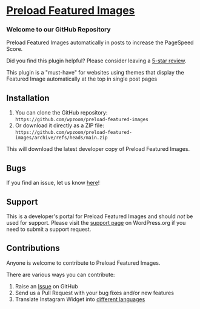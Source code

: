 # [Preload Featured Images](https://wordpress.org/plugins/preload-featured-images/) #

### Welcome to our GitHub Repository

Preload Featured Images automatically in posts to increase the PageSpeed Score.

Did you find this plugin helpful? Please consider leaving a [5-star review](https://wordpress.org/support/view/plugin-reviews/preload-featured-images).

This plugin is a "must-have" for websites using themes that display the Featured Image automatically at the top in single post pages

## Installation ##

1. You can clone the GitHub repository: `https://github.com/wpzoom/preload-featured-images`
2. Or download it directly as a ZIP file: `https://github.com/wpzoom/preload-featured-images/archive/refs/heads/main.zip`

This will download the latest developer copy of Preload Featured Images.

## Bugs ##
If you find an issue, let us know [here](https://github.com/wpzoom/preload-featured-images/issues)!

## Support ##
This is a developer's portal for Preload Featured Images and should _not_ be used for support. Please visit the [support page](https://wordpress.org/support/plugin/preload-featured-images/) on WordPress.org if you need to submit a support request.

## Contributions ##
Anyone is welcome to contribute to Preload Featured Images.

There are various ways you can contribute:

1. Raise an [Issue](https://github.com/wpzoom/preload-featured-images/issues) on GitHub
2. Send us a Pull Request with your bug fixes and/or new features
3. Translate Instagram Widget into [different languages](https://translate.wordpress.org/projects/wp-plugins/preload-featured-images/)